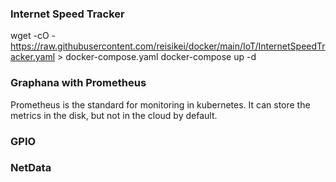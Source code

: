 ### Internet Speed Tracker

wget -cO - https://raw.githubusercontent.com/reisikei/docker/main/IoT/InternetSpeedTracker.yaml > docker-compose.yaml
docker-compose up -d

### Graphana with Prometheus

Prometheus is the standard for monitoring in kubernetes.
It can store the metrics in the disk, but not in the cloud by default.

### GPIO

### NetData
